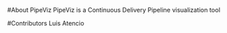 #About PipeViz
PipeViz is a Continuous Delivery Pipeline visualization tool

#Contributors
Luis Atencio